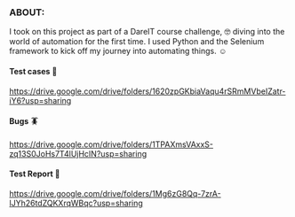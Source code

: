 ### ABOUT:

I took on this project as part of a DareIT course challenge, 🤓 diving into the world of automation for the first time. 
I used Python and the Selenium framework to kick off my journey into automating things. ☺️


#### Test cases 📜

https://drive.google.com/drive/folders/1620zpGKbiaVaqu4rSRmMVbeIZatr-iY6?usp=sharing

#### Bugs 🪳

https://drive.google.com/drive/folders/1TPAXmsVAxxS-zq13S0JoHs7T4lUjHcIN?usp=sharing

#### Test Report 📖

https://drive.google.com/drive/folders/1Mg6zG8Qq-7zrA-lJYh26tdZQKXrqWBqc?usp=sharing


